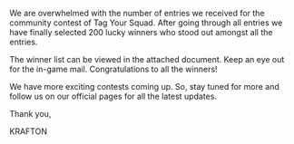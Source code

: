 We are overwhelmed with the number of entries we received for the community contest of Tag Your Squad. After going through all entries we have finally selected 200 lucky winners who stood out amongst all the entries.

The winner list can be viewed in the attached document. Keep an eye out for the in-game mail. Congratulations to all the winners!

We have more exciting contests coming up. So, stay tuned for more and follow us on our official pages for all the latest updates.


Thank you,

KRAFTON
